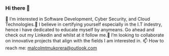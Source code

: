### Hi there 👋
👀 I’m interested in Software Development, Cyber Security, and Cloud Technologies.🌱 I believe in certifying yourself especially in the I.T indestry, hence i have dedicated to educate myself by anymeans. Go ahead and check out my Linkedin and whilst at it follow me.👯 I’m looking to collaborate on innovative projects that align with the fields I am interested in. 📫 How to reach me: malcolmtmukorera@outlook.com

